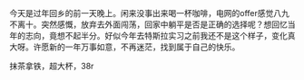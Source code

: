 今天是过年回乡的前一天晚上。闲来没事出来喝一杯咖啡，电网的offer感觉八九不离十。突然感慨，放弃去外面闯荡，回家中躺平是否是正确的选择呢？想回忆当年的志向，竟想不起半分。好似今年去特斯拉实习之前我还不是这个样子，变化真大呀。许愿新的一年万事如意，不再迷茫，找到属于自己的快乐。

抹茶拿铁，超大杯，38r